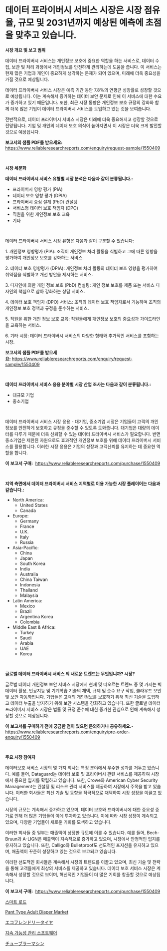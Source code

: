 <p><h1>데이터 프라이버시 서비스 시장은 시장 점유율, 규모 및 2031년까지 예상된 예측에 초점을 맞추고 있습니다.</h1></p><p><strong>시장 개요 및 보고 범위</strong></p>
<p><p>데이터 프라이버시 서비스는 개인정보 보호에 중요한 역할을 하는 서비스로, 데이터 수집, 보관 및 처리 과정에서 개인정보를 안전하게 관리하는데 도움을 줍니다. 이 서비스는 현재 많은 기업과 개인이 중요하게 생각하는 문제가 되어 있으며, 미래에 더욱 중요성을 가질 것으로 예상됩니다.</p><p>데이터 프라이버시 서비스 시장은 예측 기간 동안 7.8%의 연평균 성장률로 성장할 것으로 예상됩니다. 이는 계속해서 증가하는 데이터 보안 문제로 인해 이 서비스에 대한 수요가 증가하고 있기 때문입니다. 또한, 최근 시장 동향은 개인정보 보호 규정의 강화와 함께 더욱 많은 기업이 데이터 프라이버시 서비스를 도입하고 있는 것을 보여줍니다.</p><p>전반적으로, 데이터 프라이버시 서비스 시장은 미래에 더욱 중요해지고 성장할 것으로 전망됩니다. 기업 및 개인의 데이터 보호 의식이 높아지면서 이 시장은 더욱 크게 발전할 것으로 예상됩니다.</p></p>
<p><strong>보고서의 샘플 PDF를 받으세요:</strong> <a href="https://www.reliableresearchreports.com/enquiry/request-sample/1550409">https://www.reliableresearchreports.com/enquiry/request-sample/1550409</a></p>
<p>&nbsp;</p>
<p><strong>시장 세분화</strong></p>
<p><strong>데이터 프라이버시 서비스 유형별 시장 분석은 다음과 같이 분류됩니다.:</strong></p>
<p><ul><li>프라이버시 영향 평가 (PIA)</li><li>데이터 보호 영향 평가 (DPIA)</li><li>프라이버시 중심 설계 (PbD) 컨설팅</li><li>서비스형 데이터 보호 책임자 (DPO)</li><li>직원을 위한 개인정보 보호 교육</li><li>기타</li></ul></p>
<p>&nbsp;</p>
<p><p>데이터 프라이버시 서비스 시장 유형은 다음과 같이 구분할 수 있습니다:</p><p>1. 개인정보 영향평가 (PIA): 조직이 개인정보 처리 활동을 식별하고 그에 따른 영향을 평가하여 개인정보 보호를 강화하는 서비스.</p><p>2. 데이터 보호 영향평가 (DPIA): 개인정보 처리 활동의 데이터 보호 영향을 평가하여 취약점을 식별하고 개선 방안을 제시하는 서비스.</p><p>3. 디자인에 의한 개인 정보 보호 (PbD) 컨설팅: 개인 정보 보호를 제품 또는 서비스 디자인의 핵심으로 삼아 강화하는 상담 서비스.</p><p>4. 데이터 보호 책임자 (DPO) 서비스: 조직의 데이터 보호 책임자로서 기능하며 조직의 개인정보 보호 정책과 규정을 준수하는 서비스.</p><p>5. 직원을 위한 개인 정보 보호 교육: 직원들에게 개인정보 보호의 중요성과 가이드라인을 교육하는 서비스.</p><p>6. 기타 시장: 데이터 프라이버시 서비스의 다양한 형태와 추가적인 서비스를 포함하는 시장.</p></p>
<p><strong>보고서의 샘플 PDF를 받으세요:</strong>&nbsp;<a href="https://www.reliableresearchreports.com/enquiry/request-sample/1550409">https://www.reliableresearchreports.com/enquiry/request-sample/1550409</a></p>
<p>&nbsp;</p>
<p><strong> 데이터 프라이버시 서비스 응용 분야별 시장 산업 조사는 다음과 같이 분류됩니다.:</strong></p>
<p><ul><li>대규모 기업</li><li>중소기업</li></ul></p>
<p>&nbsp;</p>
<p><p>데이터 프라이버시 서비스 시장 응용 - 대기업, 중소기업 시장은 기업들이 고객의 개인정보를 안전하게 보호하고 규정을 준수할 수 있도록 도와줍니다. 대기업은 대량의 데이터를 다루기 때문에 더욱 신뢰할 수 있는 데이터 프라이버시 서비스가 필요합니다. 반면 중소기업은 제한된 자원으로도 효과적인 개인정보 보호를 위해 데이터 프라이버시 서비스를 활용합니다. 이러한 시장 응용은 기업의 성장과 고객신뢰를 유지하는 데 중요한 역할을 합니다.</p></p>
<p><strong>이 보고서 구매:</strong>&nbsp; <a href="https://www.reliableresearchreports.com/purchase/1550409">https://www.reliableresearchreports.com/purchase/1550409</a></p>
<p>&nbsp;</p>
<p><strong>지역 측면에서 데이터 프라이버시 서비스 지역별로 이용 가능한 시장 플레이어는 다음과 같습니다.:</strong></p>
<p><ul>
    <li>
        North America:
        <ul>
            <li>United States</li>
            <li>Canada</li>
        </ul>
    </li>
    <li>
        Europe:
        <ul>
            <li>Germany</li>
            <li>France</li>
            <li>U.K.</li>
            <li>Italy</li>
            <li>Russia</li>
        </ul>
    </li>
    <li>
        Asia-Pacific:
        <ul>
            <li>China</li>
            <li>Japan</li>
            <li>South Korea</li>
            <li>India</li>
            <li>Australia</li>
            <li>China Taiwan</li>
            <li>Indonesia</li>
            <li>Thailand</li>
            <li>Malaysia</li>
        </ul>
    </li>
    <li>
        Latin America:
        <ul>
            <li>Mexico</li>
            <li>Brazil</li>
            <li>Argentina Korea</li>
            <li>Colombia</li>
        </ul>
    </li>
    <li>
        Middle East & Africa:
        <ul>
            <li>Turkey</li>
            <li>Saudi</li>
            <li>Arabia</li>
            <li>UAE</li>
            <li>Korea</li>
        </ul>
    </li>
    </ul></p>
<p>&nbsp;</p>
<p><strong>글로벌 데이터 프라이버시 서비스 의 새로운 트렌드는 무엇입니까? 시장?</strong></p>
<p><p>글로벌 데이터 개인정보 보안 서비스 시장에서 현재 및 떠오르는 트렌드 중 몇 가지는 빅데이터 활용, 인공지능 및 기계학습 기술의 채택, 규제 및 준수 요구 작업, 클라우드 보안 및 보안 자동화입니다. 기업들은 고객의 개인정보를 보호하기 위해 최신 기술을 도입하고 데이터 누출을 방지하기 위해 보안 시스템을 강화하고 있습니다. 또한 글로벌 데이터 프라이버시 서비스 시장은 법률 및 규정 준수에 대한 증가한 관심으로 인해 계속해서 성장할 것으로 예상됩니다.</p></p>
<p><strong>이 보고서를 구매하기 전에 궁금한 점이 있으면 문의하거나 공유하세요.</strong>- <a href="https://www.reliableresearchreports.com/enquiry/pre-order-enquiry/1550409">https://www.reliableresearchreports.com/enquiry/pre-order-enquiry/1550409</a></p>
<p>&nbsp;</p>
<p><strong>주요 시장 참여자</strong></p>
<p><p>데이터보호 서비스 시장의 몇 가지 회사는 특정 분야에서 우수한 성과를 거두고 있습니다. 예를 들어, Dataguard는 데이터 보호 및 프라이버시 관련 서비스를 제공하여 시장에서 중요한 입지를 확립하고 있습니다. 또한, Crowe와 American Cyber Security Management는 컨설팅 및 리스크 관리 서비스를 제공하여 시장에서 주목을 받고 있습니다. 이러한 회사들은 최신 기술 및 동향을 적극적으로 채택하여 시장 성장을 이끌고 있습니다.</p><p>시장의 규모는 계속해서 증가하고 있으며, 데이터 보호와 프라이버시에 대한 중요성 증가로 인해 더 많은 기업들이 이에 투자하고 있습니다. 이에 따라 시장 성장이 계속되고 있으며, 다양한 기업들이 새로운 기회를 모색하고 있습니다.</p><p>이러한 회사들 중 일부는 매출액이 상당한 규모에 이를 수 있습니다. 예를 들어, Bech-Bruun과 A-LIGN은 매출액이 지속적으로 증가하고 있으며, 시장에서 안정적인 입지를 유지하고 있습니다. 또한, Calligo와 Bulletproof도 선도적인 포지션을 유지하고 있으며, 매출액이 꾸준히 성장하고 있는 것으로 보고되고 있습니다.</p><p>이러한 선도적인 회사들은 계속해서 시장의 트렌드를 이끌고 있으며, 최신 기술 및 전략을 통해 고객들에게 최상의 서비스를 제공하고 있습니다. 데이터 보호 서비스 시장은 계속해서 성장할 것으로 보이며, 혁신적인 기업들이 더 많은 기회를 창출할 것으로 예상됩니다.</p></p>
<p><strong>이 보고서 구매:</strong>&nbsp;&nbsp;<a href="https://www.reliableresearchreports.com/purchase/1550409">https://www.reliableresearchreports.com/purchase/1550409</a></p>
<p><p><a href="https://github.com/Howaoole34545/Market-Research-Report-List-1/blob/main/16028256013.md">스마트 로드</a></p><p><a href="https://github.com/Sinjinluong3e0awx2m195k76/Market-Research-Report-List-1/blob/main/pant-type-adult-diaper-market.md">Pant Type Adult Diaper Market</a></p><p><a href="https://medium.com/@alliegrater55/%E3%82%A8%E3%82%B3%E3%83%95%E3%83%AC%E3%83%B3%E3%83%89%E3%83%AA%E3%83%BC%E3%82%BF%E3%82%A4%E3%83%A4%E5%B8%82%E5%A0%B4%E5%88%86%E6%9E%90-%E3%81%9D%E3%81%AEcagr-%E5%B8%82%E5%A0%B4%E3%82%BB%E3%82%B0%E3%83%A1%E3%83%B3%E3%83%86%E3%83%BC%E3%82%B7%E3%83%A7%E3%83%B3-%E3%81%8A%E3%82%88%E3%81%B3%E4%B8%96%E7%95%8C%E7%9A%84%E3%81%AA%E6%A5%AD%E7%95%8C%E6%A6%82%E8%A6%81-5fd669b5b6e0">エコフレンドリータイヤ</a></p><p><a href="https://github.com/vs2869dizt0/Market-Research-Report-List-1/blob/main/72055226012.md">지속 가능성 관리 소프트웨어</a></p><p><a href="https://medium.com/@elishelacruz56456/%E3%83%81%E3%83%A5%E3%83%BC%E3%83%96%E7%8A%B6%E6%A9%9F%E6%A2%B0%E5%B8%82%E5%A0%B4%E8%A6%8F%E6%A8%A1-%E5%B8%82%E5%A0%B4%E8%A6%8B%E9%80%9A%E3%81%97%E3%81%A8%E5%B8%82%E5%A0%B4%E4%BA%88%E6%B8%AC-2024%E5%B9%B4%E3%81%8B%E3%82%892031%E5%B9%B4-b20f3ec8c684">チューブラーマシン</a></p></p>
